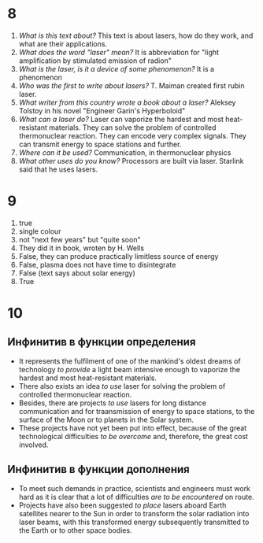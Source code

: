 # 8

1. _What is this text about?_ This text is about lasers, how do they work,
   and what are their applications.  
2. _What does the word "laser" mean?_ It is abbreviation for "light
   amplification by stimulated emission of radion"  
3. _What is the laser, is it a device of some phenomenon?_ It is a
   phenomenon  
4. _Who was the first to write about lasers?_ T. Maiman created first
   rubin laser.  
5. _What writer from this country wrote a book about a laser?_ Aleksey
   Tolstoy in his novel "Engineer Garin's Hyperboloid"  
6. _What can a laser do?_ Laser can vaporize the hardest and most
   heat-resistant materials. They can solve the problem of controlled
   thermonuclear reaction. They can encode very complex signals. They
   can transmit energy to space stations and further.  
7. _Where can it be used?_ Communication, in thermonuclear physics  
8. _What other uses do you know?_ Processors are built via laser.
   Starlink said that he uses lasers.  

# 9

1. true  
2. single colour  
3. not "next few years" but "quite soon"  
4. They did it in book, wroten by H. Wells  
5. False, they can produce practically limitless source of energy  
6. False, plasma does not have time to disintegrate  
7. False (text says about solar energy)  
8. True  

# 10

## Инфинитив в функции определения

+ It represents the  fulfilment of one of the mankind's oldest dreams of
  technology _to provide_ a light beam intensive enough to vaporize the
  hardest and most heat-resistant materials.  
+ There also exists an idea _to use_ laser for solving the problem of
  controlled thermonuclear reaction.  
+ Besides, there are projects _to use_ lasers for long distance
  communication and for traansmission of energy to space stations, to
  the surface of the Moon or to planets in the Solar system.  
+ These projects have not yet been put into effect, because of the great
  technological difficulties _to be overcome_ and, therefore, the great
  cost involved.  

## Инфинитив в функции дополнения

+ To meet such demands in practice, scientists and engineers must work
  hard as it is clear that a lot of difficulties _are to be encountered_
  on route.  
+ Projects have also been suggested _to place_ lasers aboard Earth
  satellites nearer to the Sun in order to transform the solar radiation
  into laser beams, with this transformed energy subsequently
  transmitted to the Earth or to other space bodies.  
